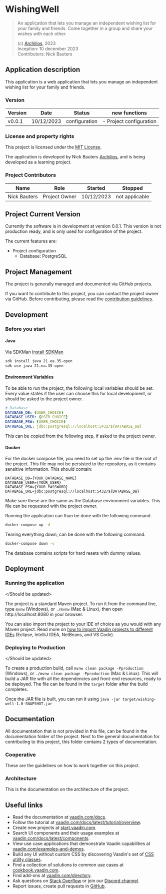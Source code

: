 # WishingWell

> An application that lets you manage an independent wishing list for your family and friends.
> Come together in a group and share your wishes with each other.
> 
> (c) [Archilios](http://archilios.be), 2023   
> Inception: 10 december 2023   
> Contributors: Nick Bauters

## Application description

This application is a web application that lets you manage an independent wishing list for your family and friends.

### Version

| Version  | Date       | Status        | new functions           |
|----------|------------|---------------|-------------------------|
| v0.0.1   | 10/12/2023 | configuration | - Project configuration |

### License and property rights

This project is licensed under the [MIT License](LICENSE).

The application is developed by Nick Bauters [Archilios](archilios.be/), and is being developed as a learning project.

### Project Contributors

| Name         | Role          | Started    | Stopped        |
|--------------|---------------|------------|----------------|
| Nick Bauters | Project Owner | 10/12/2023 | not applicable |

## Project Current Version

Currently the software is in development at version 0.0.1.
This version is not production ready, and is only used for configuration of the project.

The current features are:
- Project configuration
  - Database: PostgreSQL

## Project Management

The project is generally managed and documented via GitHub projects.

If you want to contribute to this project, you can contact the project owner via GitHub.
Before contributing, please read the [contribution guidelines](documentation/contributing.md).

## Development

### Before you start

#### Java

Via SDKMan
[Install SDKMan](https://sdkman.io)

```bash
sdk install java 21.ea.35-open
sdk use java 21.ea.35-open
```

#### Environment Variables

To be able to run the project, the following local variables should be set.
Every value states if the user can choose this for local development, or should be asked to the project owner.

```yml
# Database
DATABASE_DB: {USER_CHOICE}
DATABASE_USER: {USER_CHOICE}
DATABASE_PSW: {USER_CHOICE}
DATABASE_URL: jdbc:postgresql://localhost:5432/${DATABASE_DB}
```

This can be copied from the following step, if asked to the project owner.

#### Docker

For the docker compose file, you need to set up the .env file in the root of the project.
This file may not be persisted to the repository, as it contains sensitive information.
This should contain:

```
DATABASE_DB={YOUR_DATABASE_NAME}
DATABASE_USER={YOUR_USER}
DATABASE_PSW={YOUR_PASSWORD}
DATABASE_URL=jdbc:postgresql://localhost:5432/${DATABASE_DB}
```

Make sure these are the same as the Database environment variables.
This file can be requested with the project owner.

Running the application can than be done with the following command.

```bash
docker-compose up -d
```

Tearing everything down, can be done with the following command.

```bash
docker-compose down -v
```

The database contains scripts for hard resets with dummy values.

## Deployment

### Running the application

</Should be updated>

The project is a standard Maven project. To run it from the command line,
type `mvnw` (Windows), or `./mvnw` (Mac & Linux), then open
http://localhost:8080 in your browser.

You can also import the project to your IDE of choice as you would with any
Maven project. Read more on [how to import Vaadin projects to different IDEs](https://vaadin.com/docs/latest/guide/step-by-step/importing) (Eclipse, IntelliJ IDEA, NetBeans, and VS Code).

### Deploying to Production

</Should be updated>

To create a production build, call `mvnw clean package -Pproduction` (Windows),
or `./mvnw clean package -Pproduction` (Mac & Linux).
This will build a JAR file with all the dependencies and front-end resources,
ready to be deployed. The file can be found in the `target` folder after the build completes.

Once the JAR file is built, you can run it using
`java -jar target/wishing-well-1.0-SNAPSHOT.jar`

## Documentation

All documentation that is not provided in this file, can be found in the documentation folder of the project.
Next to the general documentation for contributing to this project, this folder contains 2 types of documentation.

### Cooperative

These are the guidelines on how to work together on this project.

### Architecture

This is the documentation on the architecture of the project.

## Useful links

- Read the documentation at [vaadin.com/docs](https://vaadin.com/docs).
- Follow the tutorial at [vaadin.com/docs/latest/tutorial/overview](https://vaadin.com/docs/latest/tutorial/overview).
- Create new projects at [start.vaadin.com](https://start.vaadin.com/).
- Search UI components and their usage examples at [vaadin.com/docs/latest/components](https://vaadin.com/docs/latest/components).
- View use case applications that demonstrate Vaadin capabilities at [vaadin.com/examples-and-demos](https://vaadin.com/examples-and-demos).
- Build any UI without custom CSS by discovering Vaadin's set of [CSS utility classes](https://vaadin.com/docs/styling/lumo/utility-classes). 
- Find a collection of solutions to common use cases at [cookbook.vaadin.com](https://cookbook.vaadin.com/).
- Find add-ons at [vaadin.com/directory](https://vaadin.com/directory).
- Ask questions on [Stack Overflow](https://stackoverflow.com/questions/tagged/vaadin) or join our [Discord channel](https://discord.gg/MYFq5RTbBn).
- Report issues, create pull requests in [GitHub](https://github.com/vaadin).
